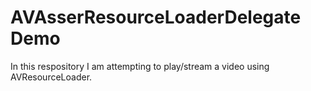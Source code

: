 # AVAsserResourceLoaderDelegate Demo

In this respository I am attempting to play/stream a video using AVResourceLoader. 


